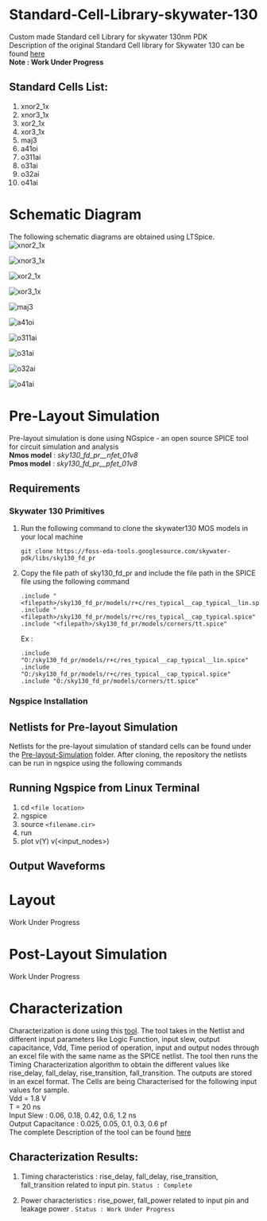 # Standard-Cell-Library-skywater-130
Custom made Standard cell Library for skywater 130nm PDK <br/>
Description of the original Standard Cell library for Skywater 130 can be found [here](http://diychip.org/sky130/sky130_fd_sc_lp/cells/)<br/>
**Note : Work Under Progress**
## Standard Cells List:
1. xnor2_1x
2. xnor3_1x
3. xor2_1x
4. xor3_1x
5. maj3
6. a41oi
7. o311ai
8. o31ai
9. o32ai
10. o41ai

# Schematic Diagram
The following schematic diagrams are obtained using LTSpice. <br/>
<img src="https://github.com/akilm/Standard-Cell-Library-skywater-130/blob/main/Schematics/Schematic%20Images/xnor2_1x.PNG" 
alt="xnor2_1x" >


<img src="https://github.com/akilm/Standard-Cell-Library-skywater-130/blob/main/Schematics/Schematic%20Images/xnor3_1x.PNG" 
alt="xnor3_1x" >

<img src="https://github.com/akilm/Standard-Cell-Library-skywater-130/blob/main/Schematics/Schematic%20Images/xor2_1x.PNG" 
alt="xor2_1x" >

<img src="https://github.com/akilm/Standard-Cell-Library-skywater-130/blob/main/Schematics/Schematic%20Images/xor3_1x.PNG" 
alt="xor3_1x" >

<img src="https://github.com/akilm/Standard-Cell-Library-skywater-130/blob/main/Schematics/Schematic%20Images/maj3.PNG" 
alt="maj3" >

<img src="https://github.com/akilm/Standard-Cell-Library-skywater-130/blob/main/Schematics/Schematic%20Images/a41oi.PNG" 
alt="a41oi" >

<img src="https://github.com/akilm/Standard-Cell-Library-skywater-130/blob/main/Schematics/Schematic%20Images/o311ai.PNG" 
alt="o311ai" >

<img src="https://github.com/akilm/Standard-Cell-Library-skywater-130/blob/main/Schematics/Schematic%20Images/o31ai.PNG" 
alt="o31ai" >

<img src="https://github.com/akilm/Standard-Cell-Library-skywater-130/blob/main/Schematics/Schematic%20Images/o32ai.PNG" 
alt="o32ai" >

<img src="https://github.com/akilm/Standard-Cell-Library-skywater-130/blob/main/Schematics/Schematic%20Images/o41ai.PNG" 
alt="o41ai" >

# Pre-Layout Simulation 
Pre-layout simulation is done using NGspice - an open source SPICE tool for circuit simulation and analysis <br/>
**Nmos model** : *sky130_fd_pr__nfet_01v8* <br/>
**Pmos model** : *sky130_fd_pr__pfet_01v8*

## Requirements 

### Skywater 130 Primitives
1. Run the following command to clone the skywater130 MOS models in your local machine 
    ```
    git clone https://foss-eda-tools.googlesource.com/skywater-pdk/libs/sky130_fd_pr
    ```
2. Copy the file path of sky130_fd_pr and include the file path in the SPICE file using the following command
    ```
    .include "<filepath>/sky130_fd_pr/models/r+c/res_typical__cap_typical__lin.spice"
    .include "<filepath>/sky130_fd_pr/models/r+c/res_typical__cap_typical.spice"
    .include "<filepath>/sky130_fd_pr/models/corners/tt.spice"
    ```
    Ex : 
    ```
    .include "O:/sky130_fd_pr/models/r+c/res_typical__cap_typical__lin.spice"
    .include "O:/sky130_fd_pr/models/r+c/res_typical__cap_typical.spice"
    .include "O:/sky130_fd_pr/models/corners/tt.spice"
    ```
### Ngspice Installation

## Netlists for Pre-layout Simulation
Netlists for the pre-layout simulation of standard cells can be found under the [Pre-layout-Simulation](https://github.com/akilm/Standard-Cell-Library-skywater-130/tree/main/Pre-Layout-Simulation) folder. After cloning, the repository the netlists can be run in ngspice using the following commands

## Running Ngspice from Linux Terminal
1. cd  `<file location>`
2. ngspice 
3. source  `<filename.cir>` 
4. run 
5. plot v(Y) v(<input_nodes>) 

## Output Waveforms


# Layout
Work Under Progress

# Post-Layout Simulation
Work Under Progress

# Characterization
Characterization is done using this [tool](). The tool takes in the Netlist and different input parameters like Logic Function, input slew,  output capacitance, Vdd, Time period of operation, input and output nodes through an excel file with the same name as the SPICE netlist. The tool then runs the Timing Characterization algorithm to obtain the different values like rise_delay, fall_delay, rise_transition, fall_transition. The outputs are stored in an excel format. The Cells are being Characterised for the following input values for sample. <br/>
Vdd = 1.8 V <br/>
T = 20 ns  <br/>
Input Slew : 0.06, 0.18, 0.42, 0.6, 1.2 ns  <br/>
Output Capacitance : 0.025, 0.05, 0.1, 0.3, 0.6 pf  <br/>
The complete Description of the tool can be found [here]()
## Characterization Results:
1. Timing characteristics : rise_delay, fall_delay, rise_transition, fall_transition related to input pin.
    ``` Status : Complete ``` 
    <Attach Results>

2) Power characteristics : rise_power, fall_power related to input pin and leakage power . 
 ``` Status : Work Under Progress ```  
